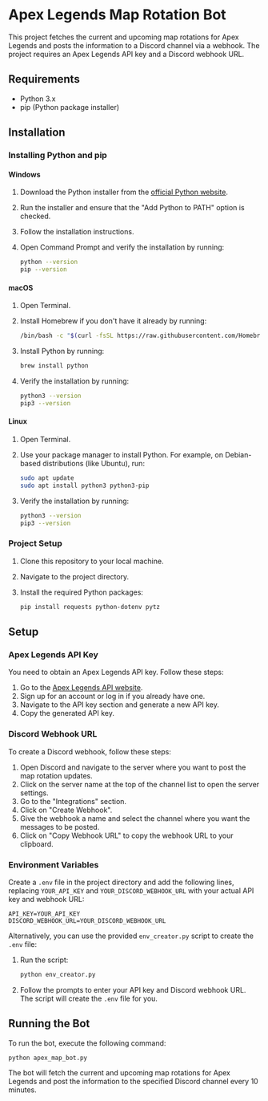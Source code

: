 
# Apex Legends Map Rotation Bot

This project fetches the current and upcoming map rotations for Apex Legends and posts the information to a Discord channel via a webhook. The project requires an Apex Legends API key and a Discord webhook URL.

## Requirements

- Python 3.x
- pip (Python package installer)

## Installation

### Installing Python and pip

#### Windows

1. Download the Python installer from the [official Python website](https://www.python.org/downloads/windows/).
2. Run the installer and ensure that the "Add Python to PATH" option is checked.
3. Follow the installation instructions.
4. Open Command Prompt and verify the installation by running:

    ```sh
    python --version
    pip --version
    ```

#### macOS

1. Open Terminal.
2. Install Homebrew if you don't have it already by running:

    ```sh
    /bin/bash -c "$(curl -fsSL https://raw.githubusercontent.com/Homebrew/install/HEAD/install.sh)"
    ```

3. Install Python by running:

    ```sh
    brew install python
    ```

4. Verify the installation by running:

    ```sh
    python3 --version
    pip3 --version
    ```

#### Linux

1. Open Terminal.
2. Use your package manager to install Python. For example, on Debian-based distributions (like Ubuntu), run:

    ```sh
    sudo apt update
    sudo apt install python3 python3-pip
    ```

3. Verify the installation by running:

    ```sh
    python3 --version
    pip3 --version
    ```

### Project Setup

1. Clone this repository to your local machine.
2. Navigate to the project directory.
3. Install the required Python packages:

    ```sh
    pip install requests python-dotenv pytz
    ```

## Setup

### Apex Legends API Key

You need to obtain an Apex Legends API key. Follow these steps:

1. Go to the [Apex Legends API website](https://apexlegendsapi.com).
2. Sign up for an account or log in if you already have one.
3. Navigate to the API key section and generate a new API key.
4. Copy the generated API key.

### Discord Webhook URL

To create a Discord webhook, follow these steps:

1. Open Discord and navigate to the server where you want to post the map rotation updates.
2. Click on the server name at the top of the channel list to open the server settings.
3. Go to the "Integrations" section.
4. Click on "Create Webhook".
5. Give the webhook a name and select the channel where you want the messages to be posted.
6. Click on "Copy Webhook URL" to copy the webhook URL to your clipboard.

### Environment Variables

Create a `.env` file in the project directory and add the following lines, replacing `YOUR_API_KEY` and `YOUR_DISCORD_WEBHOOK_URL` with your actual API key and webhook URL:

```env
API_KEY=YOUR_API_KEY
DISCORD_WEBHOOK_URL=YOUR_DISCORD_WEBHOOK_URL
```

Alternatively, you can use the provided `env_creator.py` script to create the `.env` file:

1. Run the script:

    ```sh
    python env_creator.py
    ```

2. Follow the prompts to enter your API key and Discord webhook URL. The script will create the `.env` file for you.

## Running the Bot

To run the bot, execute the following command:

```sh
python apex_map_bot.py
```

The bot will fetch the current and upcoming map rotations for Apex Legends and post the information to the specified Discord channel every 10 minutes.
